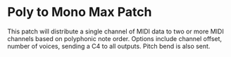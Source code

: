 # Poly to Mono Max Patch

This patch will distribute a single channel of MIDI data to two or more MIDI channels based on polyphonic note order. 
Options include channel offset, number of voices, sending a C4 to all outputs. Pitch bend is also sent. 
